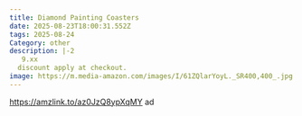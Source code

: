 ```yaml
---
title: Diamond Painting Coasters
date: 2025-08-23T18:00:31.552Z
tags: 2025-08-24
Category: other
description: |-2
   9.xx
  discount apply at checkout.
image: https://m.media-amazon.com/images/I/61ZQlarYoyL._SR400,400_.jpg
---
```

https://amzlink.to/az0JzQ8ypXqMY     ad